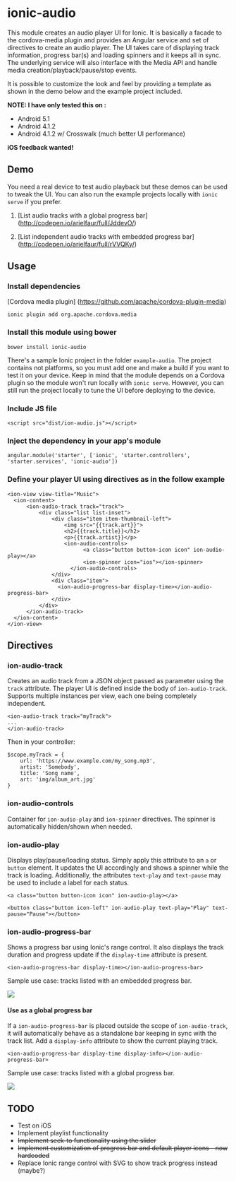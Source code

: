 # ionic-audio
This module creates an audio player UI for Ionic. It is basically a facade to the cordova-media plugin and provides an Angular service and set of directives to create an audio player. The UI takes care of displaying track information, progress bar(s) and loading spinners and it keeps all in sync. The underlying service will also interface with the Media API and handle media creation/playback/pause/stop events.  

It is possible to customize the look and feel by providing a template as shown in the demo below and the example project included.

__NOTE: I have only tested this on :__

+ Android 5.1
+ Android 4.1.2
+ Android 4.1.2 w/ Crosswalk (much better UI performance)

__iOS feedback wanted!__

## Demo
You need a real device to test audio playback but these demos can be used to tweak the UI. You can also run the example
projects locally with `ionic serve` if you prefer.

1. [List audio tracks with a global progress bar] (http://codepen.io/arielfaur/full/JddevO/)

2. [List independent audio tracks with embedded progress bar] (http://codepen.io/arielfaur/full/rVVQKy/)

## Usage

### Install dependencies

[Cordova media plugin]
(https://github.com/apache/cordova-plugin-media)

`ionic plugin add org.apache.cordova.media`

### Install this module using bower

`bower install ionic-audio`

There's a sample Ionic project in the folder `example-audio`. The project contains not platforms, so you must add
one and make a build if you want to test it on your device.
Keep in mind that the module depends on a Cordova plugin so the module won't run locally with `ionic serve`.
However, you can still run the project locally to tune the UI before deploying to the device.

### Include JS file

`<script src="dist/ion-audio.js"></script>`

### Inject the dependency in your app's module

`angular.module('starter', ['ionic', 'starter.controllers', 'starter.services', 'ionic-audio'])`

### Define your player UI using directives as in the follow example

```
<ion-view view-title="Music">
  <ion-content>
      <ion-audio-track track="track">
          <div class="list list-inset">
              <div class="item item-thumbnail-left">
                  <img src="{{track.art}}">
                  <h2>{{track.title}}</h2>
                  <p>{{track.artist}}</p>
                  <ion-audio-controls>
                        <a class="button button-icon icon" ion-audio-play></a>
                        <ion-spinner icon="ios"></ion-spinner>
                    </ion-audio-controls>
              </div>
              <div class="item">
                <ion-audio-progress-bar display-time></ion-audio-progress-bar>
              </div>
          </div>
      </ion-audio-track>
  </ion-content>
</ion-view>
```

## Directives

### ion-audio-track
Creates an audio track from a JSON object passed as parameter using the `track` attribute. The player UI is defined inside the body of
 `ion-audio-track`. Supports multiple instances per view, each one being completely
independent.

```
<ion-audio-track track="myTrack">
...
</ion-audio-track>
```

Then in your controller:
```
$scope.myTrack = {
    url: 'https://www.example.com/my_song.mp3',
    artist: 'Somebody',
    title: 'Song name',
    art: 'img/album_art.jpg'
}
```

### ion-audio-controls
Container for `ion-audio-play` and `ion-spinner` directives. The spinner is automatically hidden/shown when needed.

### ion-audio-play
Displays play/pause/loading status. Simply apply this attribute to an `a` or `button` element. It updates the UI accordingly and shows a spinner
while the track is loading.
Additionally, the attributes `text-play` and `text-pause` may be used to include a label for each status.

`<a class="button button-icon icon" ion-audio-play></a>`

`<button class="button icon-left" ion-audio-play text-play="Play" text-pause="Pause"></button>`

### ion-audio-progress-bar
Shows a progress bar using Ionic's range control. It also displays the track duration and progress update if
the `display-time` attribute is present.

`<ion-audio-progress-bar display-time></ion-audio-progress-bar>`

Sample use case: tracks listed with an embedded progress bar.

![](https://github.com/arielfaur/ionic-audio/raw/master/screenshots/Screenshot_progress_bar.png)


#### Use as a global progress bar
If a `ion-audio-progress-bar` is placed outside the scope of `ion-audio-track`, it will automatically behave as a standalone bar keeping in sync with the track list. Add a `display-info` attribute to show the current playing track.

`<ion-audio-progress-bar display-time display-info></ion-audio-progress-bar>`

Sample use case: tracks listed with a global progress bar.

![](https://github.com/arielfaur/ionic-audio/raw/master/screenshots/Screenshot_progress_box.png)

## TODO
+ Test on iOS
+ Implement playlist functionality
+ ~~Implement seek-to functionality using the slider~~
+ ~~Implement customization of progress bar and default player icons - now hardcoded~~
+ Replace Ionic range control with SVG to show track progress instead (maybe?)
